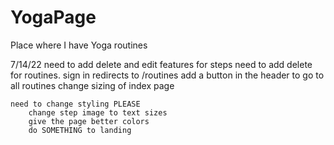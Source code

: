 # YogaPage
Place where I have Yoga routines

7/14/22
    need to add delete and edit features for steps
    need to add delete for routines.
    sign in redirects to /routines
    add a button in the header to go to all routines
    change sizing of index page

    need to change styling PLEASE
        change step image to text sizes
        give the page better colors
        do SOMETHING to landing